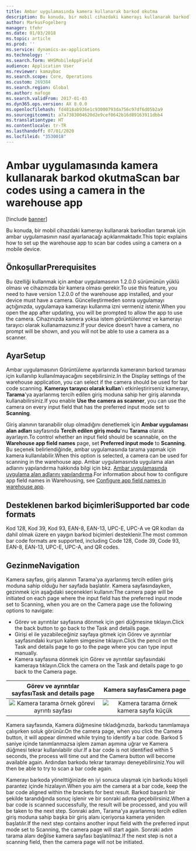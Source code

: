 ```yaml
---
title: Ambar uygulamasında kamera kullanarak barkod okutma
description: Bu konuda, bir mobil cihazdaki kamerayı kullanarak barkodları taramak için ambar uygulamasının nasıl ayarlanacağı açıklanmaktadır.
author: MarkusFogelberg
manager: tfehr
ms.date: 01/03/2018
ms.topic: article
ms.prod: ''
ms.service: dynamics-ax-applications
ms.technology: ''
ms.search.form: WHSMobileAppField
audience: Application User
ms.reviewer: kamaybac
ms.search.scope: Core, Operations
ms.custom: 269384
ms.search.region: Global
ms.author: mafoge
ms.search.validFrom: 2017-01-03
ms.dyn365.ops.version: AX 8.0.0
ms.openlocfilehash: fd4818ab936e1c93000793da756c97df6d05b2a9
ms.sourcegitcommit: a7a7303004620d2e9cef0642b16d89163911dbb4
ms.translationtype: HT
ms.contentlocale: tr-TR
ms.lasthandoff: 07/01/2020
ms.locfileid: "3530018"
---
```

# <a name="scan-bar-codes-using-a-camera-in-the-warehouse-app"></a><span data-ttu-id="17e0d-103">Ambar uygulamasında kamera kullanarak barkod okutma</span><span class="sxs-lookup"><span data-stu-id="17e0d-103">Scan bar codes using a camera in the warehouse app</span></span>

[!include [banner](../includes/banner.md)]

<span data-ttu-id="17e0d-104">Bu konuda, bir mobil cihazdaki kamerayı kullanarak barkodları taramak için ambar uygulamasının nasıl ayarlanacağı açıklanmaktadır.</span><span class="sxs-lookup"><span data-stu-id="17e0d-104">This topic explains how to set up the warehouse app to scan bar codes using a camera on a mobile device.</span></span> 

## <a name="prerequisites"></a><span data-ttu-id="17e0d-105">Önkoşullar</span><span class="sxs-lookup"><span data-stu-id="17e0d-105">Prerequisites</span></span>
<span data-ttu-id="17e0d-106">Bu özelliği kullanmak için ambar uygulamasının 1.2.0.0 sürümünün yüklü olması ve cihazınızda bir kamera olması gerekir.</span><span class="sxs-lookup"><span data-stu-id="17e0d-106">To use this feature, you need to have version 1.2.0.0 of the warehouse app installed, and your device must have a camera.</span></span> <span data-ttu-id="17e0d-107">Güncelleştirmeden sonra uygulamayı açtığınızda, uygulamaya kamerayı kullanma izni vermeniz istenir.</span><span class="sxs-lookup"><span data-stu-id="17e0d-107">When you open the app after updating, you will be prompted to allow the app to use the camera.</span></span> <span data-ttu-id="17e0d-108">Cihazınızda kamera yoksa istem görüntülenmez ve kamerayı tarayıcı olarak kullanamazsınız.</span><span class="sxs-lookup"><span data-stu-id="17e0d-108">If your device doesn’t have a camera, no prompt will be shown, and you will not be able to use a camera as a scanner.</span></span> 

## <a name="setup"></a><span data-ttu-id="17e0d-109">Ayar</span><span class="sxs-lookup"><span data-stu-id="17e0d-109">Setup</span></span>
<span data-ttu-id="17e0d-110">Ambar uygulamasının Görüntüleme ayarlarında kameranın barkod taraması için kullanılıp kullanılmayacağını seçebilirsiniz.</span><span class="sxs-lookup"><span data-stu-id="17e0d-110">In the Display settings of the warehouse application, you can select if the camera should be used for bar code scanning.</span></span> <span data-ttu-id="17e0d-111">**Kamerayı tarayıcı olarak kullan**'ı etkinleştirirseniz kamerayı, **Tarama**'ya ayarlanmış tercih edilen giriş moduna sahip her giriş alanında kullanabilirsiniz.</span><span class="sxs-lookup"><span data-stu-id="17e0d-111">If you enable **Use the camera as scanner**, you can use the camera on every input field that has the preferred input mode set to **Scanning**.</span></span> 

<span data-ttu-id="17e0d-112">Giriş alanının taranabilir olup olmadığını denetlemek için **Ambar uygulaması alan adları** sayfasında **Tercih edilen giriş modu**'nu **Tarama** olarak ayarlayın.</span><span class="sxs-lookup"><span data-stu-id="17e0d-112">To control whether an input field should be scannable, on the **Warehouse app field names** page, set **Preferred input mode** to **Scanning**.</span></span> <span data-ttu-id="17e0d-113">Bu seçenek belirlendiğinde, ambar uygulamasında tarama yapmak için kamera kullanılabilir.</span><span class="sxs-lookup"><span data-stu-id="17e0d-113">When this option is selected, a camera can be used for scanning in the warehouse app.</span></span> <span data-ttu-id="17e0d-114">Ambar uygulamasında uygulama alan adlarını yapılandırma hakkında bilgi için bkz. [Ambar uygulamasında uygulama alan adlarını yapılandırma](https://docs.microsoft.com/dynamics365/unified-operations/supply-chain/warehousing/configure-app-field-names-priorities-warehouse).</span><span class="sxs-lookup"><span data-stu-id="17e0d-114">For information about how to configure app field names in Warehousing, see [Configure app field names in warehouse app](https://docs.microsoft.com/dynamics365/unified-operations/supply-chain/warehousing/configure-app-field-names-priorities-warehouse).</span></span>

## <a name="supported-bar-code-formats"></a><span data-ttu-id="17e0d-115">Desteklenen barkod biçimleri</span><span class="sxs-lookup"><span data-stu-id="17e0d-115">Supported bar code formats</span></span>
<span data-ttu-id="17e0d-116">Kod 128, Kod 39, Kod 93, EAN-8, EAN-13, UPC-E, UPC-A ve QR kodları da dahil olmak üzere en yaygın barkod biçimleri desteklenir.</span><span class="sxs-lookup"><span data-stu-id="17e0d-116">The most common bar code formats are supported, including Code 128, Code 39, Code 93, EAN-8, EAN-13, UPC-E, UPC-A, and QR codes.</span></span> 

## <a name="navigation"></a><span data-ttu-id="17e0d-117">Gezinme</span><span class="sxs-lookup"><span data-stu-id="17e0d-117">Navigation</span></span>
<span data-ttu-id="17e0d-118">Kamera sayfası, giriş alanının Tarama'ya ayarlanmış tercih edilen giriş moduna sahip olduğu her sayfada başlatılır. Kamera sayfasındayken, gezinmek için aşağıdaki seçenekleri kullanın:</span><span class="sxs-lookup"><span data-stu-id="17e0d-118">The camera page will be initiated on each page where the input field has the preferred input mode set to Scanning, when you are on the Camera page use the following options to navigate:</span></span>
- <span data-ttu-id="17e0d-119">Görev ve ayrıntılar sayfasına dönmek için geri düğmesine tıklayın.</span><span class="sxs-lookup"><span data-stu-id="17e0d-119">Click the back button to go back to the Task and details page.</span></span> 
- <span data-ttu-id="17e0d-120">Girişi el ile yazabileceğiniz sayfaya gitmek için Görev ve ayrıntılar sayfasındaki kurşun kalem simgesine tıklayın.</span><span class="sxs-lookup"><span data-stu-id="17e0d-120">Click the pencil on the Task and details page to go to the page where you can type input manually.</span></span>
- <span data-ttu-id="17e0d-121">Kamera sayfasına dönmek için Görev ve ayrıntılar sayfasındaki kameraya tıklayın.</span><span class="sxs-lookup"><span data-stu-id="17e0d-121">Click the camera on the Task and details page to go back to the Camera page.</span></span> 

| <span data-ttu-id="17e0d-122">Görev ve ayrıntılar sayfası</span><span class="sxs-lookup"><span data-stu-id="17e0d-122">Task and details page</span></span> | <span data-ttu-id="17e0d-123">Kamera sayfası</span><span class="sxs-lookup"><span data-stu-id="17e0d-123">Camera page</span></span> | 
| :---------------------: | :--------------------: |
| ![Kamera tarama örnek görevi ayrıntı sayfası](./media/camera-scanning-example-task-detail-page50.png)          | ![Kamera tarama örnek kamera sayfa küçük](./media/camera-scanning-example-camera-page50.png)          |

<span data-ttu-id="17e0d-126">Kamera sayfasında, Kamera düğmesine tıkladığınızda, barkodu tanımlamaya çalışırken soluk görünür.</span><span class="sxs-lookup"><span data-stu-id="17e0d-126">On the camera page, when you click the Camera button, it will appear dimmed while trying to identify a bar code.</span></span> <span data-ttu-id="17e0d-127">Barkod 5 saniye içinde tanımlanmazsa işlem zaman aşımına uğrar ve Kamera düğmesi tekrar kullanılabilir olur.</span><span class="sxs-lookup"><span data-stu-id="17e0d-127">If a bar code is not identified within 5 seconds, the process will time out and the Camera button will become available again.</span></span> <span data-ttu-id="17e0d-128">Ardından barkodu tekrar taramayı deneyebilirsiniz.</span><span class="sxs-lookup"><span data-stu-id="17e0d-128">You will then be able to try to scan a bar code again.</span></span>

<span data-ttu-id="17e0d-129">Kamerayı barkoda yönelttiğinizde en iyi sonuca ulaşmak için barkodu köşeli parantez içinde hizalayın.</span><span class="sxs-lookup"><span data-stu-id="17e0d-129">When you aim the camera at a bar code, keep the bar code aligned within the brackets for best result.</span></span> <span data-ttu-id="17e0d-130">Barkod başarılı bir şekilde tarandığında sonuç işlenir ve bir sonraki adıma geçebilirsiniz.</span><span class="sxs-lookup"><span data-stu-id="17e0d-130">When a bar code is scanned successfully, the result will be processed, and you will be taken to the next step.</span></span> <span data-ttu-id="17e0d-131">Sonraki adım, Tarama'ya ayarlanmış tercih edilen giriş moduna sahip başka bir giriş alanı içeriyorsa kamera yeniden başlatılır.</span><span class="sxs-lookup"><span data-stu-id="17e0d-131">If the next step contains another input field with the preferred input mode set to Scanning, the camera page will start again.</span></span> <span data-ttu-id="17e0d-132">Sonraki adım tarama alanı değilse kamera sayfası başlatılmaz.</span><span class="sxs-lookup"><span data-stu-id="17e0d-132">If the next step is not a scanning field, then the camera page will not be initiated.</span></span>

